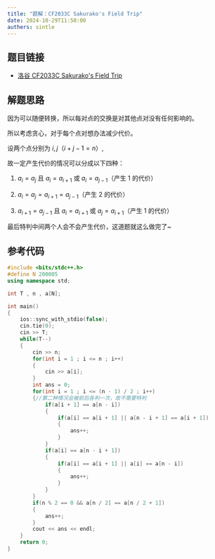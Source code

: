 ```yaml
---
title: "题解：CF2033C Sakurako's Field Trip"
date: 2024-10-29T11:50:00
authers: sintle
---
```


## 题目链接

- [洛谷 CF2033C Sakurako's Field Trip](https://www.luogu.com.cn/problem/CF2033C)

## 解题思路

因为可以随便转换，所以每对点的交换是对其他点对没有任何影响的。

所以考虑贪心，对于每个点对想办法减少代价。

设两个点分别为 $i,j$（$i+j-1=n$）,

故一定产生代价的情况可以分成以下四种：

1. $a_i=a_j$ 且 $a_i=a_{i+1}$ 或 $a_i=a_{j-1}$（产生 $1$ 的代价）

2. $a_i=a_j=a_{i+1}=a_{j-1}$（产生 $2$ 的代价）

3. $a_{i+1}=a_{j-1}$ 且 $a_i=a_{i+1}$ 或 $a_j=a_{i+1}$（产生 $1$ 的代价）

最后特判中间两个人会不会产生代价，这道题就这么做完了~

## 参考代码

```cpp
#include <bits/stdc++.h>
#define N 200005
using namespace std;

int T , n , a[N];

int main()
{
    ios::sync_with_stdio(false);
    cin.tie(0);
    cin >> T;
    while(T--)
    {
        cin >> n;
        for(int i = 1 ; i <= n ; i++)
        {
            cin >> a[i];
        }
        int ans = 0;
        for(int i = 1 ; i <= (n - 1) / 2 ; i++)
        {//第二种情况会被前后各判一次，故不需要特判
            if(a[i + 1] == a[n - i])
            {
                if(a[i] == a[i + 1] || a[n - i + 1] == a[i + 1])
                {
                    ans++;
                }
            }
            if(a[i] == a[n - i + 1])
            {
                if(a[i] == a[i + 1] || a[i] == a[n - i])
                {
                    ans++;
                }
            }
        }
        if(n % 2 == 0 && a[n / 2] == a[n / 2 + 1])
        {
            ans++;
        }
        cout << ans << endl;
    }
    return 0;
}
```